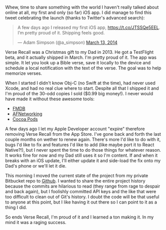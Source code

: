 Whew, time to share something with the world I haven't really talked about online at all, my first and only (so far) iOS app. I did manage to find this tweet celebrating the launch (thanks to Twitter's advanced search):

> A few days ago I released my first iOS app, <https://t.co/JTSSQe5EEL>. I’m pretty proud of it. Shipping feels good.
> 
> — Adam Simpson (@a\_simpson) [March 13, 2014](https://twitter.com/a_simpson/status/444072396362772481)

Verse Recall was a Christmas gift to my Dad in 2013. He got a TestFlight beta, and it actually shipped in March. I'm pretty proud of it. The app was simple. It let you look up a Bible verse, save it locally to the device and schedule a local notification with the text of the verse. The goal was to help memorize verses.

When I started I didn't know Obj-C (no Swift at the time), had never used Xcode, and had no real clue where to start. Despite all that I shipped it and I'm proud of the 30-odd copies I sold ($0.99 big money\!). I never would have made it without these awesome tools:

  - [FMDB](https://github.com/ccgus/fmdb)
  - [AFNetworking](https://github.com/AFNetworking/AFNetworking)
  - [Cocoa Pods](https://cocoapods.org)

A few days ago I let my Apple Developer account "expire" therefore removing Verse Recall from the App Store. I've gone back and forth the last couple months on wether to renew again. There's more I'd like to do with it, bugs I'd like to fix and features I'd like to add (like maybe port it to React Native?\!), but I never spent the time to do those things for whatever reason. It works fine for now and my Dad still uses it so I'm content. If and when it breaks with an iOS update, I'll either update it and side-load the fix onto my Dad's phone or we'll let it die.

This morning I moved the current state of the project from my private Bitbucket repo to [Github](https://github.com/asimpson/verse-recall). I wanted to share the entire project history because the commits are hilarious to read (they range from rage to despair and back again), but I foolishly committed API keys and the like that were too difficult to clean out of Git's history. I doubt the code will be that useful to anyone at this point, but I like having it out there so I can point to it as a thing I did.

So ends Verse Recall, I'm proud of it and I learned a ton making it. In my mind it was a raging success.
